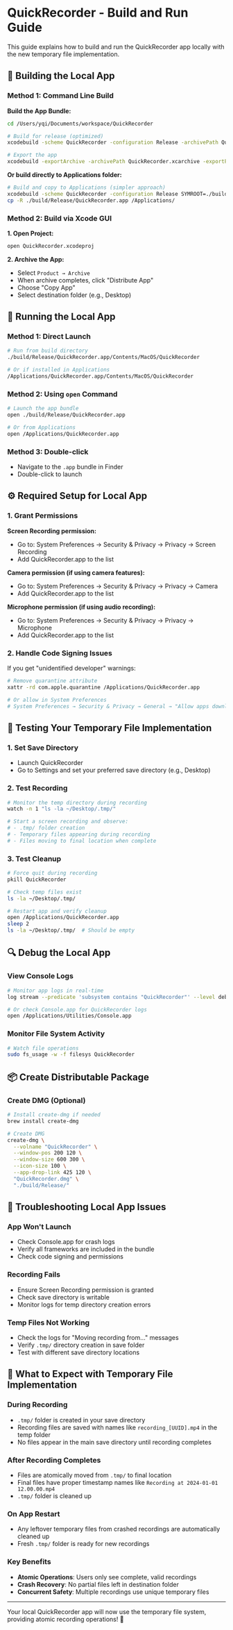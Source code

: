 # QuickRecorder - Build and Run Guide

This guide explains how to build and run the QuickRecorder app locally with the new temporary file implementation.

## 🔨 **Building the Local App**

### Method 1: Command Line Build

**Build the App Bundle:**
```bash
cd /Users/yqi/Documents/workspace/QuickRecorder

# Build for release (optimized)
xcodebuild -scheme QuickRecorder -configuration Release -archivePath QuickRecorder.xcarchive archive

# Export the app
xcodebuild -exportArchive -archivePath QuickRecorder.xcarchive -exportPath ./build -exportOptionsPlist ExportOptions.plist
```

**Or build directly to Applications folder:**
```bash
# Build and copy to Applications (simpler approach)
xcodebuild -scheme QuickRecorder -configuration Release SYMROOT=./build
cp -R ./build/Release/QuickRecorder.app /Applications/
```

### Method 2: Build via Xcode GUI

**1. Open Project:**
```bash
open QuickRecorder.xcodeproj
```

**2. Archive the App:**
- Select `Product → Archive`
- When archive completes, click "Distribute App"
- Choose "Copy App" 
- Select destination folder (e.g., Desktop)

## 🏃 **Running the Local App**

### Method 1: Direct Launch
```bash
# Run from build directory
./build/Release/QuickRecorder.app/Contents/MacOS/QuickRecorder

# Or if installed in Applications
/Applications/QuickRecorder.app/Contents/MacOS/QuickRecorder
```

### Method 2: Using `open` Command
```bash
# Launch the app bundle
open ./build/Release/QuickRecorder.app

# Or from Applications
open /Applications/QuickRecorder.app
```

### Method 3: Double-click
- Navigate to the `.app` bundle in Finder
- Double-click to launch

## ⚙️ **Required Setup for Local App**

### 1. Grant Permissions

**Screen Recording permission:**
- Go to: System Preferences → Security & Privacy → Privacy → Screen Recording
- Add QuickRecorder.app to the list

**Camera permission (if using camera features):**
- Go to: System Preferences → Security & Privacy → Privacy → Camera
- Add QuickRecorder.app to the list

**Microphone permission (if using audio recording):**
- Go to: System Preferences → Security & Privacy → Privacy → Microphone
- Add QuickRecorder.app to the list

### 2. Handle Code Signing Issues

If you get "unidentified developer" warnings:
```bash
# Remove quarantine attribute
xattr -rd com.apple.quarantine /Applications/QuickRecorder.app

# Or allow in System Preferences
# System Preferences → Security & Privacy → General → "Allow apps downloaded from: Anywhere"
```

## 🧪 **Testing Your Temporary File Implementation**

### 1. Set Save Directory
- Launch QuickRecorder
- Go to Settings and set your preferred save directory (e.g., Desktop)

### 2. Test Recording
```bash
# Monitor the temp directory during recording
watch -n 1 "ls -la ~/Desktop/.tmp/"

# Start a screen recording and observe:
# - .tmp/ folder creation
# - Temporary files appearing during recording
# - Files moving to final location when complete
```

### 3. Test Cleanup
```bash
# Force quit during recording
pkill QuickRecorder

# Check temp files exist
ls -la ~/Desktop/.tmp/

# Restart app and verify cleanup
open /Applications/QuickRecorder.app
sleep 2
ls -la ~/Desktop/.tmp/  # Should be empty
```

## 🔍 **Debug the Local App**

### View Console Logs
```bash
# Monitor app logs in real-time
log stream --predicate 'subsystem contains "QuickRecorder"' --level debug

# Or check Console.app for QuickRecorder logs
open /Applications/Utilities/Console.app
```

### Monitor File System Activity
```bash
# Watch file operations
sudo fs_usage -w -f filesys QuickRecorder
```

## 📦 **Create Distributable Package**

### Create DMG (Optional)
```bash
# Install create-dmg if needed
brew install create-dmg

# Create DMG
create-dmg \
  --volname "QuickRecorder" \
  --window-pos 200 120 \
  --window-size 600 300 \
  --icon-size 100 \
  --app-drop-link 425 120 \
  "QuickRecorder.dmg" \
  "./build/Release/"
```

## 🚨 **Troubleshooting Local App Issues**

### App Won't Launch
- Check Console.app for crash logs
- Verify all frameworks are included in the bundle
- Check code signing and permissions

### Recording Fails
- Ensure Screen Recording permission is granted
- Check save directory is writable
- Monitor logs for temp directory creation errors

### Temp Files Not Working
- Check the logs for "Moving recording from..." messages
- Verify `.tmp/` directory creation in save folder
- Test with different save directory locations

## 🎯 **What to Expect with Temporary File Implementation**

### During Recording
- `.tmp/` folder is created in your save directory
- Recording files are saved with names like `recording_[UUID].mp4` in the temp folder
- No files appear in the main save directory until recording completes

### After Recording Completes
- Files are atomically moved from `.tmp/` to final location
- Final files have proper timestamp names like `Recording at 2024-01-01 12.00.00.mp4`
- `.tmp/` folder is cleaned up

### On App Restart
- Any leftover temporary files from crashed recordings are automatically cleaned up
- Fresh `.tmp/` folder is ready for new recordings

### Key Benefits
- **Atomic Operations**: Users only see complete, valid recordings
- **Crash Recovery**: No partial files left in destination folder
- **Concurrent Safety**: Multiple recordings use unique temporary files

---

Your local QuickRecorder app will now use the temporary file system, providing atomic recording operations! 🎉